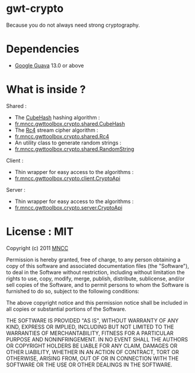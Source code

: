 gwt-crypto
==========

Because you do not always need strong cryptography.

Dependencies
============

* [Google Guava](http://code.google.com/p/guava-libraries/) 13.0 or above

What is inside ?
================

Shared :
* The [CubeHash](http://en.wikipedia.org/wiki/CubeHash) hashing algorithm : 
 * [fr.mncc.gwttoolbox.crypto.shared.CubeHash](https://github.com/csavelief/gwt-toolbox/blob/master/src/fr/mncc/gwttoolbox/crypto/shared/CubeHash.java)
* The [Rc4](http://en.wikipedia.org/wiki/RC4) stream cipher algorithm : 
 * [fr.mncc.gwttoolbox.crypto.shared.Rc4](https://github.com/csavelief/gwt-toolbox/blob/master/src/fr/mncc/gwttoolbox/crypto/shared/Rc4.java)
* An utility class to generate random strings : 
 * [fr.mncc.gwttoolbox.crypto.shared.RandomString](hhttps://github.com/csavelief/gwt-toolbox/blob/master/src/fr/mncc/gwttoolbox/crypto/shared/RandomString.java)

Client :
* Thin wrapper for easy access to the algorithms :
 * [fr.mncc.gwttoolbox.crypto.client.CryptoApi](https://github.com/csavelief/gwt-toolbox/blob/master/src/fr/mncc/gwttoolbox/crypto/client/CryptoApi.java)

Server :
* Thin wrapper for easy access to the algorithms :
 * [fr.mncc.gwttoolbox.crypto.server.CryptoApi](https://github.com/csavelief/gwt-toolbox/blob/master/src/fr/mncc/gwttoolbox/crypto/server/CryptoApi.java)

License : MIT
=============

Copyright (c) 2011 [MNCC](http://www.mncc.fr/)
 
Permission is hereby granted, free of charge, to any person obtaining a copy of this software and
associated documentation files (the "Software"), to deal in the Software without restriction,
including without limitation the rights to use, copy, modify, merge, publish, distribute,
sublicense, and/or sell copies of the Software, and to permit persons to whom the Software is
furnished to do so, subject to the following conditions:

The above copyright notice and this permission notice shall be included in all copies or
substantial portions of the Software.
 
THE SOFTWARE IS PROVIDED "AS IS", WITHOUT WARRANTY OF ANY KIND, EXPRESS OR IMPLIED, INCLUDING BUT
NOT LIMITED TO THE WARRANTIES OF MERCHANTABILITY, FITNESS FOR A PARTICULAR PURPOSE AND
NONINFRINGEMENT. IN NO EVENT SHALL THE AUTHORS OR COPYRIGHT HOLDERS BE LIABLE FOR ANY CLAIM,
DAMAGES OR OTHER LIABILITY, WHETHER IN AN ACTION OF CONTRACT, TORT OR OTHERWISE, ARISING FROM,
OUT OF OR IN CONNECTION WITH THE SOFTWARE OR THE USE OR OTHER DEALINGS IN THE SOFTWARE.

